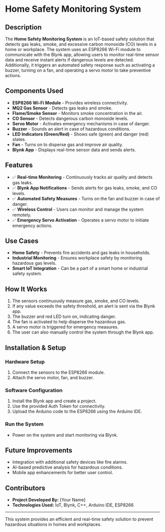 # Home Safety Monitoring System

## Description
The **Home Safety Monitoring System** is an IoT-based safety solution that detects gas leaks, smoke, and excessive carbon monoxide (CO) levels in a home or workplace. The system uses an ESP8266 Wi-Fi module to communicate with the Blynk app, allowing users to monitor real-time sensor data and receive instant alerts if dangerous levels are detected. Additionally, it triggers an automated safety response such as activating a buzzer, turning on a fan, and operating a servo motor to take preventive actions.

## Components Used
- **ESP8266 Wi-Fi Module** - Provides wireless connectivity.
- **MQ2 Gas Sensor** - Detects gas leaks and smoke.
- **Flame/Smoke Sensor** - Monitors smoke concentration in the air.
- **CO Sensor** - Detects dangerous carbon monoxide levels.
- **Servo Motor** - Activates emergency mechanisms in case of danger.
- **Buzzer** - Sounds an alert in case of hazardous conditions.
- **LED Indicators (Green/Red)** - Shows safe (green) and danger (red) states.
- **Fan** - Turns on to disperse gas and improve air quality.
- **Blynk App** - Displays real-time sensor data and sends alerts.

## Features
- ✅ **Real-time Monitoring** - Continuously tracks air quality and detects gas leaks.
- ✅ **Blynk App Notifications** - Sends alerts for gas leaks, smoke, and CO levels.
- ✅ **Automated Safety Measures** - Turns on the fan and buzzer in case of danger.
- ✅ **Wireless Control** - Users can monitor and manage the system remotely.
- ✅ **Emergency Servo Activation** - Operates a servo motor to initiate emergency actions.

## Use Cases
- **Home Safety** - Prevents fire accidents and gas leaks in households.
- **Industrial Monitoring** - Ensures workplace safety by monitoring hazardous gas levels.
- **Smart IoT Integration** - Can be a part of a smart home or industrial safety system.

## How It Works
1. The sensors continuously measure gas, smoke, and CO levels.
2. If any value exceeds the safety threshold, an alert is sent via the Blynk app.
3. The buzzer and red LED turn on, indicating danger.
4. The fan is activated to help disperse the hazardous gas.
5. A servo motor is triggered for emergency measures.
6. The user can also manually control the system through the Blynk app.

## Installation & Setup
### Hardware Setup
1. Connect the sensors to the ESP8266 module.
2. Attach the servo motor, fan, and buzzer.

### Software Configuration
1. Install the Blynk app and create a project.
2. Use the provided Auth Token for connectivity.
3. Upload the Arduino code to the ESP8266 using the Arduino IDE.

### Run the System
- Power on the system and start monitoring via Blynk.

## Future Improvements
- Integration with additional safety devices like fire alarms.
- AI-based predictive analysis for hazardous conditions.
- Mobile app enhancements for better user control.

## Contributors
- **Project Developed By:** [Your Name]
- **Technologies Used:** IoT, Blynk, C++, Arduino IDE, ESP8266

---
This system provides an efficient and real-time safety solution to prevent hazardous situations in homes and workplaces.

